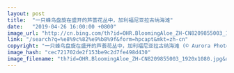 ```yaml
---
layout: post
title:  "一只蜂鸟盘旋在盛开的芦荟花丛中，加利福尼亚拉古纳海滩"
date:   "2019-04-26 16:00:00 +0800"
image_url: "http://cn.bing.com/th?id=OHR.BloomingAloe_ZH-CN8209855003_1920x1080.jpg&rf=LaDigue_1920x1080.jpg&pid=hp"
link: "/search?q=%e8%9c%82%e9%b8%9f&form=hpcapt&mkt=zh-cn"
copyright: "一只蜂鸟盘旋在盛开的芦荟花丛中，加利福尼亚拉古纳海滩 (© Aurora Photos/Offset)"
image_hash: "cec721702de2f153be9c2d7fe498d430"
image_filename: "th?id=OHR.BloomingAloe_ZH-CN8209855003_1920x1080.jpg&rf=LaDigue_1920x1080.jpg&pid=hp"
---
```

